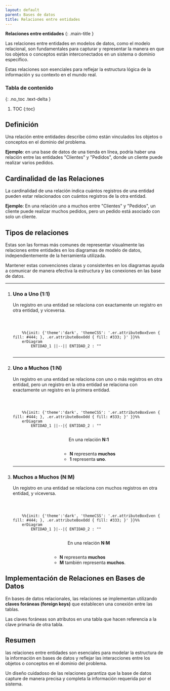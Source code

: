 ```yaml
---
layout: default
parent: Bases de datos
title: Relaciones entre entidades
---
```


**Relaciones entre entidades**
{: .main-title }

Las relaciones entre entidades en modelos de datos, como el modelo relacional, son fundamentales para capturar y representar la manera en que los objetos o conceptos están interconectados en un sistema o dominio específico. 

Estas relaciones son esenciales para reflejar la estructura lógica de la información y su contexto en el mundo real. 

### Tabla de contenido
{: .no_toc .text-delta }

1. TOC
{:toc}

<div class="code-example" markdown="1">

## **Definición**

Una relación entre entidades describe cómo están vinculados los objetos o conceptos en el dominio del problema. 

**Ejemplo**: en una base de datos de una tienda en línea, podría haber una relación entre las entidades "Clientes" y "Pedidos", donde un cliente puede realizar varios pedidos.

</div>

<div class="code-example" markdown="1">

## **Cardinalidad de las Relaciones**

La cardinalidad de una relación indica cuántos registros de una entidad pueden estar relacionados con cuántos registros de la otra entidad. 

**Ejemplo**: En una relación uno a muchos entre "Clientes" y "Pedidos", un cliente puede realizar muchos pedidos, pero un pedido está asociado con solo un cliente.

</div>

<div class="code-example" markdown="1">

## **Tipos de relaciones**

Estas son las formas más comunes de representar visualmente las relaciones entre entidades en los diagramas de modelo de datos, independientemente de la herramienta utilizada. 

Mantener estas convenciones claras y consistentes en los diagramas ayuda a comunicar de manera efectiva la estructura y las conexiones en las base de datos.

---

1. ### Uno a Uno (1:1)
    Un registro en una entidad se relaciona con exactamente un registro en otra entidad, y viceversa.

    <div class="code-example" markdown="1" style="padding-top: 1em; display: flex; justify-content: center; align-items: center; flex-direction: column;">
    
    ```mermaid
    
        %%{init: {'theme':'dark', 'themeCSS': '.er.attributeBoxEven { fill: #444; }, .er.attributeBoxOdd { fill: #333; }' }}%%
        erDiagram 
            ENTIDAD_1 ||--|| ENTIDAD_2 : ""
    
    ```
    
    </div>

    ---

2. ### Uno a Muchos (1:N)

    Un registro en una entidad se relaciona con uno o más registros en otra entidad, pero un registro en la otra entidad se relaciona con exactamente un registro en la primera entidad.

    <div class="code-example" markdown="1" style="padding-top: 1em; display: flex; justify-content: center; align-items: center; flex-direction: column;">
    
    ```mermaid
    
        %%{init: {'theme':'dark', 'themeCSS': '.er.attributeBoxEven { fill: #444; }, .er.attributeBoxOdd { fill: #333; }' }}%%
        erDiagram 
            ENTIDAD_1 ||--|{ ENTIDAD_2 : ""
    
    ```

    En una relación **N:1**
    - **N** representa **muchos**
    - **1** representa **uno**.
    
    </div>

    ---

3. ### Muchos a Muchos (N:M)
   Un registro en una entidad se relaciona con muchos registros en otra entidad, y viceversa.

    <div class="code-example" markdown="1" style="padding-top: 1em; display: flex; justify-content: center; align-items: center; flex-direction: column;">
    
    ```mermaid
    
        %%{init: {'theme':'dark', 'themeCSS': '.er.attributeBoxEven { fill: #444; }, .er.attributeBoxOdd { fill: #333; }' }}%%
        erDiagram 
            ENTIDAD_1 }|--|{ ENTIDAD_2 : ""
    
    ```
    
    En una relación **N:M**
    - **N** representa **muchos**
    - **M** también representa **muchos**.

    </div>

</div>

<div class="code-example" markdown="1">

## **Implementación de Relaciones en Bases de Datos**

En bases de datos relacionales, las relaciones se implementan utilizando **claves foráneas (foreign keys)** que establecen una conexión entre las tablas. 

Las claves foráneas son atributos en una tabla que hacen referencia a la clave primaria de otra tabla.

</div>

<div class="code-example" markdown="1">

## **Resumen**

las relaciones entre entidades son esenciales para modelar la estructura de la información en bases de datos y reflejar las interacciones entre los objetos o conceptos en el dominio del problema. 

Un diseño cuidadoso de las relaciones garantiza que la base de datos capture de manera precisa y completa la información requerida por el sistema.

</div>
